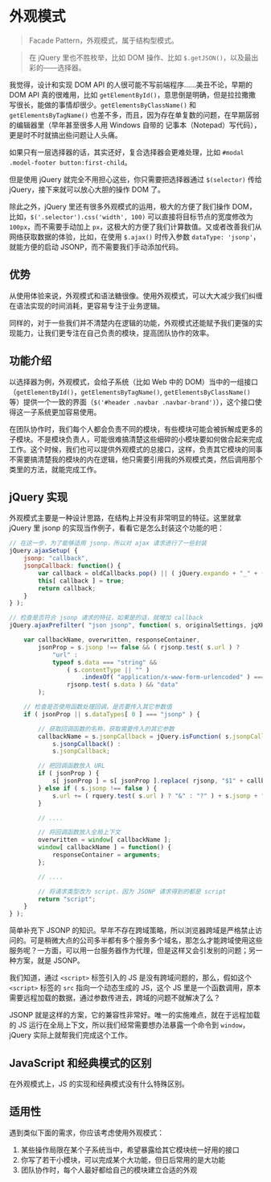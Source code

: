 外观模式
========

> Facade Pattern，外观模式，属于结构型模式。

> 在 jQuery 里也不胜枚举，比如 DOM 操作、比如 `$.getJSON()`，以及最出彩的——选择器。

我觉得，设计和实现 DOM API 的人很可能不写前端程序……美丑不论，早期的 DOM API 真的很难用，比如 `getElementById()`，意思倒是明确，但是拉拉撒撒写很长，能做的事情却很少。`getElementsByClassName()` 和 `getElementsByTagName()` 也差不多，而且，因为存在单复数的问题，在早期孱弱的编辑器里（早年甚至很多人用 Windows 自带的 记事本（Notepad）写代码），更是时不时就搞出些问题让人头痛。

如果只有一层选择器的话，其实还好，复合选择器会更难处理，比如 `#modal .model-footer button:first-child`。

但是使用 jQuery 就完全不用担心这些，你只需要把选择器通过 `$(selector)` 传给 jQuery，接下来就可以放心大胆的操作 DOM 了。

除此之外，jQuery 里还有很多外观模式的运用，极大的方便了我们操作 DOM，比如，`$('.selector').css('width', 100)` 可以直接将目标节点的宽度修改为 `100px`，而不需要手动加上 `px`，这极大的方便了我们计算数值。又或者改善我们从网络获取数据的体验，比如，在使用 `$.ajax()` 时传入参数 `dataType: 'jsonp'`，就能方便的启动 JSONP，而不需要我们手动添加代码。

优势
--------

从使用体验来说，外观模式和语法糖很像。使用外观模式，可以大大减少我们纠缠在语法实现的时间消耗，更容易专注于业务逻辑。

同样的，对于一些我们并不清楚内在逻辑的功能，外观模式还能赋予我们更强的实现能力，让我们更专注在自己负责的模块，提高团队协作的效率。

功能介绍
--------

以选择器为例，外观模式，会给子系统（比如 Web 中的 DOM）当中的一组接口（`getElementById()`，`getElementsByTagName()`, `getElementsByClassName()` 等）提供一个一致的界面（`$('#header .navbar .navbar-brand')`），这个接口使得这一子系统更加容易使用。

在团队协作时，我们每个人都会负责不同的模块，有些模块可能会被拆解成更多的子模块。不是模块负责人，可能很难搞清楚这些细碎的小模块要如何做合起来完成工作。这个时候，我们也可以提供外观模式的总接口，这样，负责其它模块的同事不需要搞清楚我的模块的内在逻辑，他只需要引用我的外观模式类，然后调用那个类里的方法，就能完成工作。

jQuery 实现
----------

外观模式主要是一种设计思路，在结构上并没有非常明显的特征。这里就拿 jQuery 里 jsonp 的实现当作例子，看看它是怎么封装这个功能的吧：

```js
// 在这一步，为了能够适用 jsonp，所以对 ajax 请求进行了一些封装
jQuery.ajaxSetup( {
	jsonp: "callback",
	jsonpCallback: function() {
		var callback = oldCallbacks.pop() || ( jQuery.expando + "_" + ( nonce++ ) );
		this[ callback ] = true;
		return callback;
	}
} );

// 检查是否符合 jsonp 请求的特征，如果是的话，就增加 callback
jQuery.ajaxPrefilter( "json jsonp", function( s, originalSettings, jqXHR ) {

	var callbackName, overwritten, responseContainer,
		jsonProp = s.jsonp !== false && ( rjsonp.test( s.url ) ?
			"url" :
			typeof s.data === "string" &&
				( s.contentType || "" )
					.indexOf( "application/x-www-form-urlencoded" ) === 0 &&
				rjsonp.test( s.data ) && "data"
		);

	// 检查是否使用函数处理回调，是否要传入其它参数值
	if ( jsonProp || s.dataTypes[ 0 ] === "jsonp" ) {

		// 获取回调函数的名称，获取需要传入的其它参数
		callbackName = s.jsonpCallback = jQuery.isFunction( s.jsonpCallback ) ?
			s.jsonpCallback() :
			s.jsonpCallback;

		// 把回调函数放入 URL
		if ( jsonProp ) {
			s[ jsonProp ] = s[ jsonProp ].replace( rjsonp, "$1" + callbackName );
		} else if ( s.jsonp !== false ) {
			s.url += ( rquery.test( s.url ) ? "&" : "?" ) + s.jsonp + "=" + callbackName;
		}

		// ....

		// 将回调函数放入全局上下文
		overwritten = window[ callbackName ];
		window[ callbackName ] = function() {
			responseContainer = arguments;
		};

		// ....

		// 将请求类型改为 script，因为 JSONP 请求得到的都是 script
		return "script";
	}
} );
```

简单补充下 JSONP 的知识。早年不存在跨域策略，所以浏览器跨域是严格禁止访问的。可是稍微大点的公司多半都有多个服务多个域名，那怎么才能跨域使用这些服务呢？一方面，可以用一台服务器作为代理，但是这样又会引发别的问题；另一种方案，就是 JSONP。

我们知道，通过 `<script>` 标签引入的 JS 是没有跨域问题的，那么，假如这个 `<script>` 标签的 `src` 指向一个动态生成的 JS，这个 JS 里是一个函数调用，原本需要远程加载的数据，通过参数传进去，跨域的问题不就解决了么？

JSONP 就是这样的方案，它的兼容性非常好。唯一的实施难点，就在于远程加载的 JS 运行在全局上下文，所以我们经常需要想办法暴露一个命令到 `window`，jQuery 实际上就帮我们完成这个工作。

JavaScript 和经典模式的区别
--------

在外观模式上，JS 的实现和经典模式没有什么特殊区别。

适用性
--------

遇到类似下面的需求，你应该考虑使用外观模式：

1. 某些操作局限在某个子系统当中，希望暴露给其它模块统一好用的接口
2. 你写了若干小模块，可以完成某个大功能，但日后常用的是大功能
2. 团队协作时，每个人最好都给自己的模块建立合适的外观
